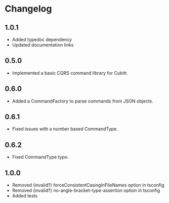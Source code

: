 # Changelog

## 1.0.1

- Added typedoc dependency
- Updated documentation links

## 0.5.0

- Implemented a basic CQRS command library for Cubitt.

## 0.6.0

- Added a CommandFactory to parse commands from JSON objects.

## 0.6.1

- Fixed issues with a number based CommandType.

## 0.6.2

- Fixed CommandType typo.

## 1.0.0

- Removed (invalid?) forceConsistentCasingInFileNames option in tsconfig
- Removed (invalid?) no-angle-bracket-type-assertion option in tsconfig
- Added tests
